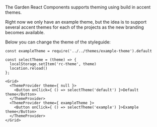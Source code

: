 The Garden React Components supports theming using build in accent themes.

Right now we only have an example theme, but the idea is to support several
accent themes for each of the projects as the new branding becomes available.

Below you can change the theme of the styleguide:

```
const exampleTheme = require('../../themes/example-theme').default

const selectTheme = (theme) => {
  localStorage.setItem('rc-theme', theme)
  location.reload()
};

<Grid>
  <ThemeProvider theme={ null }>
    <Button onClick={ () => selectTheme('default') }>Default theme</Button>
  </ThemeProvider>
  <ThemeProvider theme={ exampleTheme }>
    <Button onClick={ () => selectTheme('example') }>Example theme</Button>
  </ThemeProvider>
</Grid>
```
